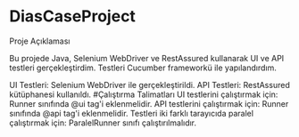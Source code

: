 ﻿# DiasCaseProject
Proje Açıklaması

Bu projede Java, Selenium WebDriver ve RestAssured kullanarak UI ve API testleri gerçekleştirdim. Testleri Cucumber frameworkü ile yapılandırdım.

UI Testleri: Selenium WebDriver ile gerçekleştirildi.
API Testleri: RestAssured kütüphanesi kullanıldı.
#Çalıştırma Talimatları
UI testlerini çalıştırmak için: Runner sınıfında @ui tag'i eklenmelidir.
API testlerini çalıştırmak için: Runner sınıfında @api tag'i eklenmelidir.
Testleri iki farklı tarayıcıda paralel çalıştırmak için: ParalelRunner sınıfı çalıştırılmalıdır.
